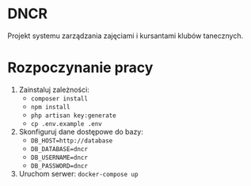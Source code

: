 # DNCR

Projekt systemu zarządzania zajęciami i kursantami klubów tanecznych.

# Rozpoczynanie pracy

1. Zainstaluj zależności:
    * `composer install`
    * `npm install`
    * `php artisan key:generate`
    * `cp .env.example .env`
2. Skonfiguruj dane dostępowe do bazy:
    * `DB_HOST=http://database`
    * `DB_DATABASE=dncr`
    * `DB_USERNAME=dncr`
    * `DB_PASSWORD=dncr`
3. Uruchom serwer: `docker-compose up`

